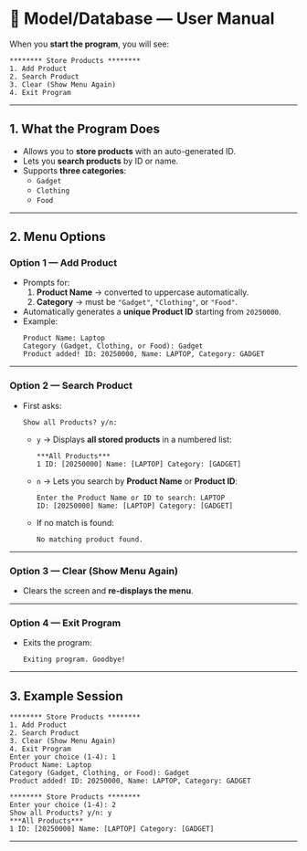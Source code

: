 # 🛒 Model/Database — User Manual

When you **start the program**, you will see:

```
******** Store Products ********
1. Add Product
2. Search Product
3. Clear (Show Menu Again)
4. Exit Program
```

---

## 1. What the Program Does
- Allows you to **store products** with an auto-generated ID.
- Lets you **search products** by ID or name.
- Supports **three categories**:  
  - `Gadget`  
  - `Clothing`  
  - `Food`

---

## 2. Menu Options

### **Option 1 — Add Product**
- Prompts for:
  1. **Product Name** → converted to uppercase automatically.
  2. **Category** → must be `"Gadget"`, `"Clothing"`, or `"Food"`.
- Automatically generates a **unique Product ID** starting from `20250000`.
- Example:
  ```
  Product Name: Laptop
  Category (Gadget, Clothing, or Food): Gadget
  Product added! ID: 20250000, Name: LAPTOP, Category: GADGET
  ```

---

### **Option 2 — Search Product**
- First asks:
  ```
  Show all Products? y/n:
  ```
  - `y` → Displays **all stored products** in a numbered list:
    ```
    ***All Products***
    1 ID: [20250000] Name: [LAPTOP] Category: [GADGET]
    ```
  - `n` → Lets you search by **Product Name** or **Product ID**:
    ```
    Enter the Product Name or ID to search: LAPTOP
    ID: [20250000] Name: [LAPTOP] Category: [GADGET]
    ```
  - If no match is found:
    ```
    No matching product found.
    ```

---

### **Option 3 — Clear (Show Menu Again)**
- Clears the screen and **re-displays the menu**.

---

### **Option 4 — Exit Program**
- Exits the program:
  ```
  Exiting program. Goodbye!
  ```

---

## 3. Example Session

```
******** Store Products ********
1. Add Product
2. Search Product
3. Clear (Show Menu Again)
4. Exit Program
Enter your choice (1-4): 1
Product Name: Laptop
Category (Gadget, Clothing, or Food): Gadget
Product added! ID: 20250000, Name: LAPTOP, Category: GADGET

******** Store Products ********
Enter your choice (1-4): 2
Show all Products? y/n: y
***All Products***
1 ID: [20250000] Name: [LAPTOP] Category: [GADGET]
```

---
